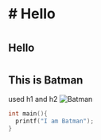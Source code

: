 # <h1># Hello</h1>
# <h2>Hello</h2>
# <h2>This is Batman</h2>
used h1 and h2
![Batman](https://i.pinimg.com/736x/9c/9b/e7/9c9be78eb0e51b298f06dddf0dbd1223.jpg)

```c
int main(){
  printf("I am Batman");
}
```
